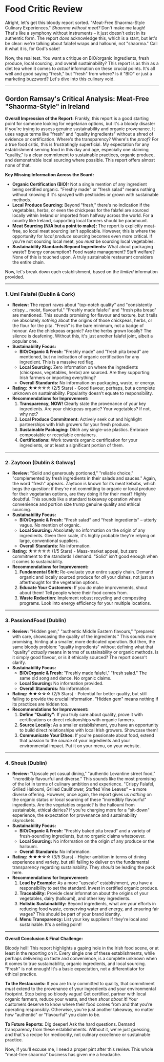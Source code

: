 # Food Critic Review

Alright, let's get this bloody report sorted. "Meat-Free Shaorma-Style Culinary Experiences." *Shaorma without meat?* Don't make me laugh! That's like a symphony without instruments – it just doesn't exist in its authentic form. The report *does* acknowledge this, which is a start, but let's be clear: we're talking about falafel wraps and halloumi, not "shaorma." Call it what it is, for God's sake!

Now, the real test. You want a critique on BIO/organic ingredients, fresh produce, local sourcing, and overall sustainability? This report is as thin as a diet tea when it comes to *actual* information on these crucial points. It's all well and good saying "fresh," but "fresh" from where? Is it "BIO" or just a marketing buzzword? Let's dive into this culinary void.

---

## Gordon Ramsay's Critical Analysis: Meat-Free "Shaorma-Style" in Ireland

**Overall Impression of the Report:**
Frankly, this report is a good starting point for someone looking for vegetarian options, but it's a bloody disaster if you're trying to assess genuine sustainability and organic provenance. It uses vague terms like "fresh" and "quality ingredients" without a shred of evidence or certification. Where's the transparency? Where's the *proof*? For a true food critic, this is frustratingly superficial. My expectation for any establishment serving food in this day and age, especially one claiming "quality," is a clear commitment to sustainable practices, organic produce, and demonstrable local sourcing where possible. This report offers almost none of that.

**Key Missing Information Across the Board:**
*   **Organic Certification (BIO):** Not a single mention of any ingredient being certified organic. "Freshly made" or "fresh salad" means nothing without knowing if it's sprayed with pesticides or grown with sustainable methods.
*   **Local Produce Sourcing:** Beyond "fresh," there's no indication if the vegetables, herbs, or even the chickpeas for the falafel are sourced locally within Ireland or imported from halfway across the world. For a country like Ireland, supporting local farmers should be paramount.
*   **Meat Sourcing (N/A but a point to make):** The report is explicitly meat-free, so local meat sourcing isn't applicable. However, this is where the opportunity for *local produce* sourcing becomes even more critical. If you're not sourcing local meat, you *must* be sourcing local vegetables.
*   **Sustainability Standards Beyond Ingredients:** What about packaging waste? Energy consumption? Food waste management? Staff welfare? None of this is touched upon. A truly sustainable restaurant considers the entire chain.

Now, let's break down each establishment, based on the *limited* information provided.

---

### 1. Umi Falafel (Dublin & Cork)

*   **Review:** The report raves about "top-notch quality" and "consistently crispy... moist, flavourful." "Freshly made falafel" and "fresh pita bread" are mentioned. This sounds promising for flavour and texture, but it tells me absolutely *nothing* about the origins of those chickpeas, herbs, or the flour for the pita. "Fresh" is the bare minimum, not a badge of honour. Are the chickpeas organic? Are the herbs grown locally? The silence is deafening. Without this, it's just another falafel joint, albeit a popular one.
*   **Sustainability Focus:**
    *   **BIO/Organic & Fresh:** "Freshly made" and "fresh pita bread" are mentioned, but no indication of organic certification for any ingredient. This is a massive red flag.
    *   **Local Sourcing:** Zero information on where the ingredients (chickpeas, vegetables, herbs) are sourced. Are they supporting Irish farmers or importing everything?
    *   **Overall Standards:** No information on packaging, waste, or energy.
*   **Rating:** ★★☆☆☆ (2/5 Stars) - Good flavour, perhaps, but a complete unknown on sustainability. Popularity doesn't equate to responsibility.
*   **Recommendations for Improvement:**
    1.  **Transparency, NOW!** Clearly state the provenance of your key ingredients. Are your chickpeas organic? Your vegetables? If not, why not?
    2.  **Local Produce Commitment:** Actively seek out and highlight partnerships with Irish growers for your fresh produce.
    3.  **Sustainable Packaging:** Ditch any single-use plastics. Embrace compostable or recyclable containers.
    4.  **Certifications:** Work towards organic certification for your ingredients, or at least a significant portion of them.

---

### 2. Zaytoon (Dublin & Galway)

*   **Review:** "Solid and generously portioned," "reliable choice," "complemented by fresh ingredients in their salads and sauces." Again, the word "fresh" appears. Zaytoon is known for its meat kebabs, which begs the question: if they're not committing to organic or local produce for their vegetarian options, are they doing it for their meat? Highly doubtful. This sounds like a standard takeaway operation where convenience and portion size trump genuine quality and ethical sourcing.
*   **Sustainability Focus:**
    *   **BIO/Organic & Fresh:** "Fresh salad" and "fresh ingredients" – utterly vague. No mention of organic.
    *   **Local Sourcing:** Absolutely no information on the origin of any ingredients. Given their scale, it's highly probable they're relying on large, conventional suppliers.
    *   **Overall Standards:** No information.
*   **Rating:** ★☆☆☆☆ (1/5 Stars) - Mass-market appeal, but zero commitment to the standards I demand. "Solid" isn't good enough when it comes to sustainability.
*   **Recommendations for Improvement:**
    1.  **Fundamental Shift:** Re-evaluate your entire supply chain. Demand organic and locally sourced produce for *all* your dishes, not just an afterthought for the vegetarian options.
    2.  **Educate Your Customers:** If you *do* make improvements, shout about them! Tell people where their food comes from.
    3.  **Waste Reduction:** Implement robust recycling and composting programs. Look into energy efficiency for your multiple locations.

---

### 3. Passion4Food (Dublin)

*   **Review:** "Hidden gem," "authentic Middle Eastern flavours," "prepared with care, showcasing the quality of the ingredients." This sounds more promising, hinting at a smaller, more dedicated operation. But then, the same bloody problem: "quality ingredients" without defining what that "quality" *actually* means in terms of sustainability or organic methods. Is it simply good flavour, or is it ethically sourced? The report doesn't clarify.
*   **Sustainability Focus:**
    *   **BIO/Organic & Fresh:** "Freshly made falafel," "fresh salad." The same old song and dance. No organic claims.
    *   **Local Sourcing:** No information provided.
    *   **Overall Standards:** No information.
*   **Rating:** ★★☆☆☆ (2/5 Stars) - Potential for better quality, but still failing to provide the crucial information. "Hidden gem" means nothing if its practices are hidden too.
*   **Recommendations for Improvement:**
    1.  **Define "Quality":** If you truly care about quality, prove it with certifications or direct relationships with organic farmers.
    2.  **Source Locally:** As a smaller establishment, you have an opportunity to build direct relationships with local Irish growers. Showcase them!
    3.  **Communicate Your Ethos:** If you're passionate about food, extend that passion to the *source* of your ingredients and your environmental impact. Put it on your menu, on your website.

---

### 4. Shouk (Dublin)

*   **Review:** "Upscale yet casual dining," "authentic Levantine street food," "incredibly flavourful and diverse." This sounds like the most promising of the lot in terms of culinary ambition and experience. "Crispy Falafel, Grilled Halloumi, Grilled Cauliflower, Stuffed Vine Leaves" – a more diverse offering. However, once again, the report gives us *nothing* on the organic status or local sourcing of these "incredibly flavourful" ingredients. Are the vegetables organic? Is the halloumi from sustainable, ethical dairies? If you're charging more for a "sit-down" experience, the expectation for provenance and sustainability skyrockets.
*   **Sustainability Focus:**
    *   **BIO/Organic & Fresh:** "Freshly baked pita bread" and a variety of fresh-sounding ingredients, but no organic claims whatsoever.
    *   **Local Sourcing:** No information on the origin of any produce or the halloumi.
    *   **Overall Standards:** No information.
*   **Rating:** ★★★☆☆ (3/5 Stars) - Higher ambition in terms of dining experience and variety, but still failing to deliver on the fundamental transparency regarding sustainability. They *should* be leading the pack here.
*   **Recommendations for Improvement:**
    1.  **Lead by Example:** As a more "upscale" establishment, you have a responsibility to set the standard. Invest in certified organic produce.
    2.  **Traceability:** Provide clear information about the origins of your vegetables, dairy (halloumi), and other key ingredients.
    3.  **Holistic Sustainability:** Beyond ingredients, what are your efforts in reducing food waste, conserving water and energy, and ensuring fair wages? This should be part of your brand identity.
    4.  **Menu Transparency:** List your key suppliers if they're local and sustainable. It's a selling point!

---

**Overall Conclusion & Final Challenge:**

Bloody hell! This report highlights a gaping hole in the Irish food scene, or at least in the reporting on it. Every single one of these establishments, while perhaps delivering on taste and convenience, is a complete unknown when it comes to true sustainability, organic ingredients, and local sourcing. "Fresh" is not enough! It's a basic expectation, not a differentiator for ethical practice.

**To the Restaurants:** If you are truly committed to quality, that commitment *must* extend to the provenance of your ingredients and your environmental footprint. Stop being so bloody vague! Get certified, partner with local organic farmers, reduce your waste, and then *shout about it*! Your customers deserve to know where their food comes from and that you're operating responsibly. Otherwise, you're just another takeaway, no matter how "authentic" or "flavourful" you claim to be.

**To Future Reports:** Dig deeper! Ask the hard questions. Demand transparency from these establishments. Without it, we're just guessing, and that's a recipe for mediocrity, not culinary excellence or sustainable practice.

Now, if you'll excuse me, I need a proper pint after this review. This whole "meat-free shaorma" business has given me a headache.
